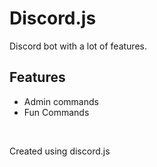 # Discord.js

Discord bot with a lot of features.

## Features

 - Admin commands
 - Fun Commands

<br>

Created using discord.js
